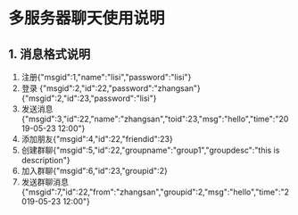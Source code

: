 # 多服务器聊天使用说明

## 1.  消息格式说明
1. 注册{"msgid":1,"name":"lisi","password":"lisi"}
2. 登录
    {"msgid":2,"id":22,"password":"zhangsan"}
    {"msgid":2,"id":23,"password":"lisi"}
3. 发送消息{"msgid":3,"id":22,"name":"zhangsan","toid":23,"msg":"hello","time":"2019-05-23 12:00"}
4. 添加朋友{"msgid":4,"id":22,"friendid":23}
5. 创建群聊{"msgid":5,"id":22,"groupname":"group1","groupdesc":"this is description"}
6. 加入群聊{"msgid":6,"id":23,"groupid":2}
7. 发送群聊消息{"msgid":7,"id":22,"from":"zhangsan","groupid":2,"msg":"hello","time":"2019-05-23 12:00"}

